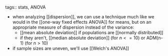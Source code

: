 tags:: stats, ANOVA

- when analyzing [[dispersion]], we can use a technique much like we would in the [[one-way fixed effects ANOVA]] for means, but on an appropriate measure of dispersion instead of the variance:
	- [[mean absolute deviation]] if populations are [[normally distributed]]
	- if they aren't, [[median absolute deviation]] (for $n <= 10$) or ADM(n-1) (for $n > 10$)
- if sample sizes are uneven, we'll use [[Welch's ANOVA]]